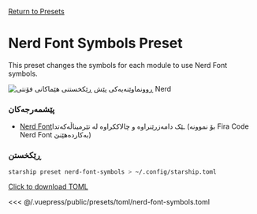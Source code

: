 [Return to Presets](./README.md#nerd-font-symbols)

# Nerd Font Symbols Preset

This preset changes the symbols for each module to use Nerd Font symbols.

![ڕوونماوێنەیەکی پێش ڕێکخستنی هێماکانی فۆنتی Nerd](/presets/img/nerd-font-symbols.png)

### پێشمەرجەکان

- [Nerd Font](https://www.nerdfonts.com/)ـێک دامەزرێنراوە و چالاککراوە لە تێرمیناڵەکەتدا (بۆ نموونە Fira Code Nerd Font بەکاردەهێنێ)

### ڕێکخستن

```sh
starship preset nerd-font-symbols > ~/.config/starship.toml
```

[Click to download TOML](/presets/toml/nerd-font-symbols.toml)

<<< @/.vuepress/public/presets/toml/nerd-font-symbols.toml
